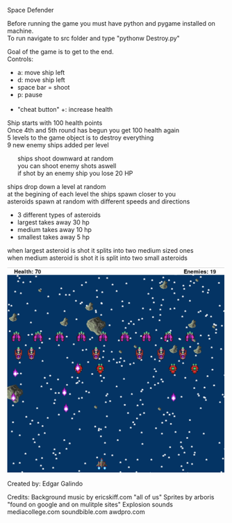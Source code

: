 Space Defender

Before running the game you must have python and pygame installed on machine.<br />
To run navigate to src folder and type "pythonw Destroy.py"


Goal of the game is to get to the end.<br />
Controls:<br />
	<ul>
	   <li>a: move ship left</li>
	   <li>d: move ship left</li>
	   <li>space bar = shoot</li>
	   <li>p: pause</li>	
	   <li>"cheat button" +: increase health</li>
	</ul>

Ship starts with 100 health points<br />
Once 4th and 5th round has begun you get 100 health again<br />
5 levels to the game object is to destroy everything<br />
9 new enemy ships added per level<br />
	<ul style="list-style-type:none">
	   <li>ships shoot downward at random</li>
	   <li>you can shoot enemy shots aswell</li>
	   <li>if shot by an enemy ship you lose 20 HP</li>
	</ul>
ships drop down a level at random<br />
at the begining of each level the ships spawn closer to you<br />
asteroids spawn at random with different speeds and directions<br />
	<ul>
	   <li>3 different types of asteroids</li>
	   <li>largest takes away 30 hp</li>
	   <li>medium takes away 10 hp</li>
	   <li>smallest takes away 5 hp</li>
	</ul>
when largest asteroid is shot it splits into two medium sized ones<br />
when medium asteroid is shot it is split into two small asteroids



<img width="500" alt="screen_shot" src="src/images/screen_shot.png">



Created by: Edgar Galindo

Credits:
Background music by ericskiff.com "all of us"
Sprites by arboris "found on google and on mulitple sites"
Explosion sounds mediacollege.com soundbible.com awdpro.com

